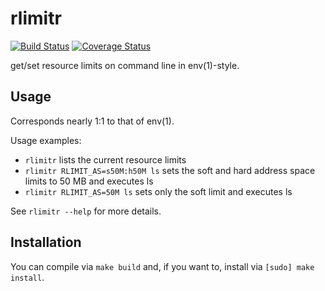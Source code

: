 rlimitr
=======

[![Build Status](https://travis-ci.org/addaleax/rlimitr.png?style=flat&branch=master)](https://travis-ci.org/addaleax/rlimitr?branch=master)
[![Coverage Status](https://coveralls.io/repos/addaleax/rlimitr/badge.svg?branch=master)](https://coveralls.io/r/addaleax/rlimitr?branch=master)

get/set resource limits on command line in env(1)-style.

Usage
-----
Corresponds nearly 1:1 to that of env(1).

Usage examples:

* `rlimitr` lists the current resource limits
* `rlimitr RLIMIT_AS=s50M:h50M ls` sets the soft and hard address space limits to 50 MB and executes ls
* `rlimitr RLIMIT_AS=50M ls` sets only the soft limit and executes ls

See `rlimitr --help` for more details.

Installation
------------
You can compile via `make build` and, if you want to, install via `[sudo] make install`.
